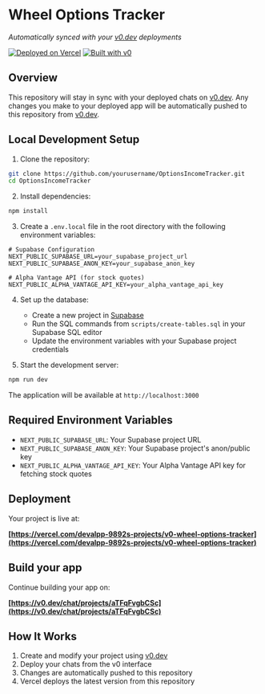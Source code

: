 # Wheel Options Tracker

_Automatically synced with your [v0.dev](https://v0.dev) deployments_

[![Deployed on Vercel](https://img.shields.io/badge/Deployed%20on-Vercel-black?style=for-the-badge&logo=vercel)](https://vercel.com/devalpp-9892s-projects/v0-wheel-options-tracker)
[![Built with v0](https://img.shields.io/badge/Built%20with-v0.dev-black?style=for-the-badge)](https://v0.dev/chat/projects/aTFqFvgbCSc)

## Overview

This repository will stay in sync with your deployed chats on [v0.dev](https://v0.dev).
Any changes you make to your deployed app will be automatically pushed to this repository from [v0.dev](https://v0.dev).

## Local Development Setup

1. Clone the repository:

```bash
git clone https://github.com/yourusername/OptionsIncomeTracker.git
cd OptionsIncomeTracker
```

2. Install dependencies:

```bash
npm install
```

3. Create a `.env.local` file in the root directory with the following environment variables:

```env
# Supabase Configuration
NEXT_PUBLIC_SUPABASE_URL=your_supabase_project_url
NEXT_PUBLIC_SUPABASE_ANON_KEY=your_supabase_anon_key

# Alpha Vantage API (for stock quotes)
NEXT_PUBLIC_ALPHA_VANTAGE_API_KEY=your_alpha_vantage_api_key
```

4. Set up the database:

   - Create a new project in [Supabase](https://supabase.com)
   - Run the SQL commands from `scripts/create-tables.sql` in your Supabase SQL editor
   - Update the environment variables with your Supabase project credentials

5. Start the development server:

```bash
npm run dev
```

The application will be available at `http://localhost:3000`

## Required Environment Variables

- `NEXT_PUBLIC_SUPABASE_URL`: Your Supabase project URL
- `NEXT_PUBLIC_SUPABASE_ANON_KEY`: Your Supabase project's anon/public key
- `NEXT_PUBLIC_ALPHA_VANTAGE_API_KEY`: Your Alpha Vantage API key for fetching stock quotes

## Deployment

Your project is live at:

**[https://vercel.com/devalpp-9892s-projects/v0-wheel-options-tracker](https://vercel.com/devalpp-9892s-projects/v0-wheel-options-tracker)**

## Build your app

Continue building your app on:

**[https://v0.dev/chat/projects/aTFqFvgbCSc](https://v0.dev/chat/projects/aTFqFvgbCSc)**

## How It Works

1. Create and modify your project using [v0.dev](https://v0.dev)
2. Deploy your chats from the v0 interface
3. Changes are automatically pushed to this repository
4. Vercel deploys the latest version from this repository
